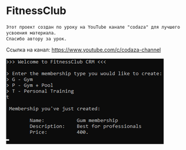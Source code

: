 # FitnessClub
```
Этот проект создан по уроку на YouTube канале "codaza" для лучшего усвоения материала. 
Спасибо автору за урок.
```
Ссылка на канал: https://www.youtube.com/c/codaza-channel

<img src="https://github.com/Erykalin1986/FitnessClub/raw/master/Console.png" alt="Console">
